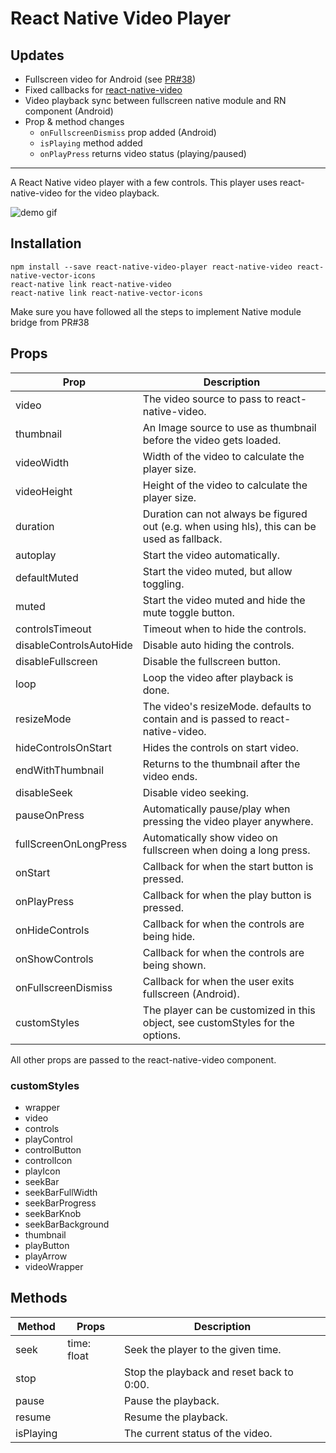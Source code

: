 # React Native Video Player


## Updates

* Fullscreen video for Android (see [PR#38](https://github.com/cornedor/react-native-video-player/pull/38))
* Fixed callbacks for [react-native-video](https://github.com/react-native-community/react-native-video)
* Video playback sync between fullscreen native module and RN component (Android)
* Prop & method changes
  * `onFullscreenDismiss` prop added (Android)
  * `isPlaying` method added
  * `onPlayPress` returns video status (playing/paused)

---
A React Native video player with a few controls. This player uses
react-native-video for the video playback.



![demo gif](https://raw.githubusercontent.com/cornedor/react-native-video-player/master/demo.gif "Demo GIF")

## Installation

```
npm install --save react-native-video-player react-native-video react-native-vector-icons
react-native link react-native-video
react-native link react-native-vector-icons
```

Make sure you have followed all the steps to implement Native module bridge from PR#38

## Props

| Prop                    | Description                                                                                 |
|-------------------------|---------------------------------------------------------------------------------------------|
| video                   | The video source to pass to react-native-video.                                             |
| thumbnail               | An Image source to use as thumbnail before the video gets loaded.                           |
| videoWidth              | Width of the video to calculate the player size.                                            |
| videoHeight             | Height of the video to calculate the player size.                                           |
| duration                | Duration can not always be figured out (e.g. when using hls), this can be used as fallback. |
| autoplay                | Start the video automatically.                                                              |
| defaultMuted            | Start the video muted, but allow toggling.                                                  |
| muted                   | Start the video muted and hide the mute toggle button.                                      |
| controlsTimeout         | Timeout when to hide the controls.                                                          |
| disableControlsAutoHide | Disable auto hiding the controls.                                                           |
| disableFullscreen       | Disable the fullscreen button.                                                              |
| loop                    | Loop the video after playback is done.                                                      |
| resizeMode              | The video's resizeMode. defaults to contain and is passed to react-native-video.            |
| hideControlsOnStart     | Hides the controls on start video.                                                          |
| endWithThumbnail        | Returns to the thumbnail after the video ends.                                              |
| disableSeek             | Disable video seeking.                                                                      |
| pauseOnPress            | Automatically pause/play when pressing the video player anywhere.                           |
| fullScreenOnLongPress   | Automatically show video on fullscreen when doing a long press.                             |
| onStart                 | Callback for when the start button is pressed.                                              |
| onPlayPress             | Callback for when the play button is pressed.                                               |
| onHideControls          | Callback for when the controls are being hide.                                              |
| onShowControls          | Callback for when the controls are being shown.                                             |
| onFullscreenDismiss     | Callback for when the user exits fullscreen (Android).                                 |
| customStyles            | The player can be customized in this object, see customStyles for the options.              |

All other props are passed to the react-native-video component.

### customStyles

 - wrapper
 - video
 - controls
 - playControl
 - controlButton
 - controlIcon
 - playIcon
 - seekBar
 - seekBarFullWidth
 - seekBarProgress
 - seekBarKnob
 - seekBarBackground
 - thumbnail
 - playButton
 - playArrow
 - videoWrapper

## Methods

| Method                  | Props           | Description                                                               |
|-------------------------|-----------------|---------------------------------------------------------------------------|
| seek                    | time: float     | Seek the player to the given time.                                        |
| stop                    |                 | Stop the playback and reset back to 0:00.                                 |
| pause                   |                 | Pause the playback.                                                       |
| resume                  |                 | Resume the playback.                                                      |
| isPlaying                  |                 | The current status of the video.                                                      |
